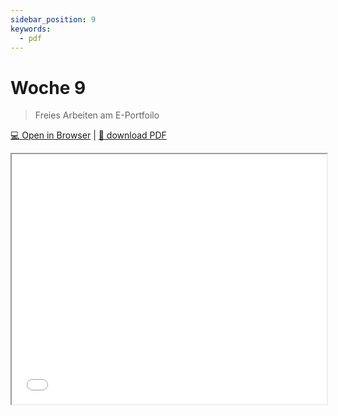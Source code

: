 ```yaml
---
sidebar_position: 9
keywords:
  - pdf
---
```


# Woche 9

> Freies Arbeiten am E-Portfoilo

[:computer: Open in Browser](pathname:///slides/woche-9) | [:floppy_disk: download PDF](pathname:///slides/woche-9.pdf) 

<iframe src="/bbzbl-modul-431/slides/woche-9" width="100%" height="400px"></iframe> 
